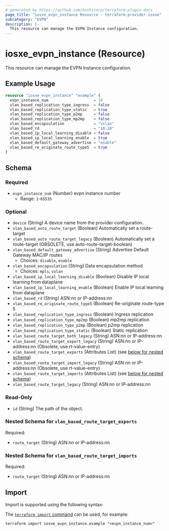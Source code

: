 ```yaml
---
# generated by https://github.com/hashicorp/terraform-plugin-docs
page_title: "iosxe_evpn_instance Resource - terraform-provider-iosxe"
subcategory: "EVPN"
description: |-
  This resource can manage the EVPN Instance configuration.
---
```


# iosxe_evpn_instance (Resource)

This resource can manage the EVPN Instance configuration.

## Example Usage

```terraform
resource "iosxe_evpn_instance" "example" {
  evpn_instance_num                    = 10
  vlan_based_replication_type_ingress  = false
  vlan_based_replication_type_static   = true
  vlan_based_replication_type_p2mp     = false
  vlan_based_replication_type_mp2mp    = false
  vlan_based_encapsulation             = "vxlan"
  vlan_based_rd                        = "10:10"
  vlan_based_ip_local_learning_disable = false
  vlan_based_ip_local_learning_enable  = true
  vlan_based_default_gateway_advertise = "enable"
  vlan_based_re_originate_route_type5  = true
}
```

<!-- schema generated by tfplugindocs -->
## Schema

### Required

- `evpn_instance_num` (Number) evpn instance number
  - Range: `1`-`65535`

### Optional

- `device` (String) A device name from the provider configuration.
- `vlan_based_auto_route_target` (Boolean) Automatically set a route-target
- `vlan_based_auto_route_target_legacy` (Boolean) Automatically set a route-target (OBSOLETE, use auto-route-target-boolean)
- `vlan_based_default_gateway_advertise` (String) Advertise Default Gateway MAC/IP routes
  - Choices: `disable`, `enable`
- `vlan_based_encapsulation` (String) Data encapsulation method
  - Choices: `mpls`, `vxlan`
- `vlan_based_ip_local_learning_disable` (Boolean) Disable IP local learning from dataplane
- `vlan_based_ip_local_learning_enable` (Boolean) Enable IP local learning from dataplane
- `vlan_based_rd` (String) ASN:nn or IP-address:nn
- `vlan_based_re_originate_route_type5` (Boolean) Re-originate route-type 5
- `vlan_based_replication_type_ingress` (Boolean) Ingress replication
- `vlan_based_replication_type_mp2mp` (Boolean) mp2mp replication
- `vlan_based_replication_type_p2mp` (Boolean) p2mp replication
- `vlan_based_replication_type_static` (Boolean) Static replication
- `vlan_based_route_target_both_legacy` (String) ASN:nn or IP-address:nn
- `vlan_based_route_target_export_legacy` (String) ASN:nn or IP-address:nn (Obsolete, use rt-value-entry)
- `vlan_based_route_target_exports` (Attributes List) (see [below for nested schema](#nestedatt--vlan_based_route_target_exports))
- `vlan_based_route_target_import_legacy` (String) ASN:nn or IP-address:nn (Obsolete, use rt-value-entry)
- `vlan_based_route_target_imports` (Attributes List) (see [below for nested schema](#nestedatt--vlan_based_route_target_imports))
- `vlan_based_route_target_legacy` (String) ASN:nn or IP-address:nn

### Read-Only

- `id` (String) The path of the object.

<a id="nestedatt--vlan_based_route_target_exports"></a>
### Nested Schema for `vlan_based_route_target_exports`

Required:

- `route_target` (String) ASN:nn or IP-address:nn


<a id="nestedatt--vlan_based_route_target_imports"></a>
### Nested Schema for `vlan_based_route_target_imports`

Required:

- `route_target` (String) ASN:nn or IP-address:nn

## Import

Import is supported using the following syntax:

The [`terraform import` command](https://developer.hashicorp.com/terraform/cli/commands/import) can be used, for example:

```shell
terraform import iosxe_evpn_instance.example "<evpn_instance_num>"
```
